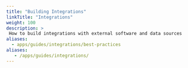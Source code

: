 ```yaml
---
title: "Building Integrations"
linkTitle: "Integrations"
weight: 100
description: >
 How to build integrations with external software and data sources
aliases:
  - apps/guides/integrations/best-practices
aliases:
   - /apps/guides/integrations/
---
```

